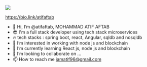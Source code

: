 ![](https://komarev.com/ghpvc/?username=atifaftab&color=brightgreen)


https://bio.link/atifaftab


- 👋 Hi, I’m @atifaftab,   MOHAMMAD ATIF AFTAB
- 😎 I'm a full stack developer using tech stack microservices
- 🔥 tech stacks :  spring boot, react, Angular, sqldb and nosqldb
- 👀 I’m interested in working with node js and blockchain 
- 🌱 I’m currently learning React js, node js and blockchain
- 💞️ I’m looking to collaborate on ...
- 📫 How to reach me iamatif96@gmail.com

<!---
atifaftab/atifaftab is a ✨ special ✨ repository because its `README.md` (this file) appears on your GitHub profile.
You can click the Preview link to take a look at your changes.
--->
